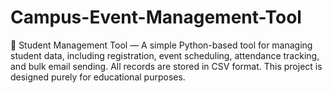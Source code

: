 # Campus-Event-Management-Tool
🔹 Student Management Tool — A simple Python-based tool for managing student data, including registration, event scheduling, attendance tracking, and bulk email sending. All records are stored in CSV format. This project is designed purely for educational purposes.
